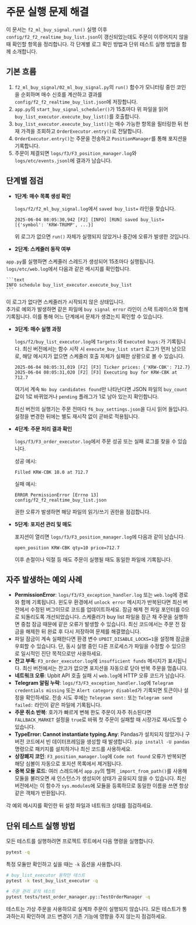 # 주문 실행 문제 해결

이 문서는 `f2_ml_buy_signal.run()` 실행 이후 `config/f2_f2_realtime_buy_list.json`이 갱신되었는데도
주문이 이루어지지 않을 때 확인할 항목을 정리합니다. 각 단계별 로그 확인 방법과 단위 테스트
실행 방법을 함께 소개합니다.

## 기본 흐름
1. `f2_ml_buy_signal/02_ml_buy_signal.py`의 `run()` 함수가 모니터링 중인 코인을 순회하며
    매수 신호를 계산하고 결과를 `config/f2_f2_realtime_buy_list.json`에 저장합니다.
2. `app.py`의 `start_buy_signal_scheduler()`가 15초마다 위 파일을 읽어
    `buy_list_executor.execute_buy_list()`를 호출합니다.
3. `buy_list_executor.execute_buy_list()`는 매수 가능한 항목을 필터링한 뒤 현재 가격을 조회하고
    `OrderExecutor.entry()`로 전달합니다.
4. `OrderExecutor.entry()`는 주문을 전송하고 `PositionManager`를 통해 포지션을 기록합니다.
5. 주문이 체결되면 `logs/f3/F3_position_manager.log`와 `logs/etc/events.jsonl`에 결과가 남습니다.

## 단계별 점검
- **1단계: 매수 목록 생성 확인**

    `logs/f2/f2_ml_buy_signal.log`에서 `saved buy_list=` 라인을 찾습니다.

    ```text
    2025-06-04 08:05:30,942 [F2] [INFO] [RUN] saved buy_list=[{'symbol': 'KRW-TRUMP', ...}]
    ```

    위 로그가 없으면 `run()` 자체가 실행되지 않았거나 중간에 오류가 발생한 것입니다.

- **2단계: 스케줄러 동작 여부**

`app.py`를 실행하면 스케줄러 스레드가 생성되어 15초마다 실행됩니다.
`logs/etc/web.log`에서 다음과 같은 메시지를 확인합니다.

    ```text
    INFO schedule buy_list_executor.execute_buy_list
    ```

이 로그가 없다면 스케줄러가 시작되지 않은 상태입니다.  
추가로 예외가 발생하면 같은 파일에 ``buy signal error`` 라인이
스택 트레이스와 함께 기록됩니다. 이를 통해 어느 단계에서 문제가
생겼는지 확인할 수 있습니다.

- **3단계: 매수 실행 과정**

    `logs/f2/buy_list_executor.log`에 `Targets:`와 `Executed buys:`가 기록됩니다.
    최신 버전에서는 함수 시작 시 `execute_buy_list start` 로그가 먼저
    남으므로, 해당 메시지가 없으면 스케줄러 호출 자체가 실패한
    상황으로 볼 수 있습니다.

    ```text
    2025-06-04 08:05:31,019 [F2] [F3] Ticker prices: {'KRW-CBK': 712.7}
    2025-06-04 08:05:31,020 [F2] [F3] Executing buy for KRW-CBK at 712.7
    ```

    여기서 계속 `No buy candidates found`만 나타난다면 JSON 파일의 `buy_count` 값이 1로 바뀌었거나
    `pending` 플래그가 1로 남아 있는지 확인합니다.

    최신 버전의 실행기는 주문 전마다 `f6_buy_settings.json`을 다시 읽어 들입니다.
    설정을 변경한 뒤에는 별도 재시작 없이 곧바로 적용됩니다.

- **4단계: 주문 처리 결과 확인**

    `logs/f3/F3_order_executor.log`에서 주문 성공 또는 실패 로그를 찾을 수 있습니다.

    성공 예시:

    ```text
    Filled KRW-CBK 10.0 at 712.7
    ```

    실패 예시:

    ```text
    ERROR PermissionError [Errno 13] config/f2_f2_realtime_buy_list.json
    ```

    권한 오류가 발생하면 해당 파일의 읽기/쓰기 권한을 점검합니다.

- **5단계: 포지션 관리 및 매도**

    포지션이 열리면 `logs/f3/F3_position_manager.log`에 다음과 같이 남습니다.

    ```text
    open_position KRW-CBK qty=10 price=712.7
    ```

    이후 손절이나 익절 등 매도 주문이 실행될 때도 동일한 파일에 기록됩니다.

## 자주 발생하는 예외 사례
- **PermissionError**: `logs/f3/F3_exception_handler.log` 또는 `web.log`에 경로와 함께
  기록됩니다. 윈도우 환경에서 `unlock error` 메시지가 반복된다면 최신 버전에서 수정된
  버그이므로 코드를 업데이트하세요. 잠금 해제 전 파일 포인터를 0으로 되돌리도록
  개선되었습니다.
  스케줄러가 buy list 파일을 잠근 채 주문을 실행하면 중첩 잠금 때문에 같은 오류가
  발생할 수 있습니다. 최신 코드에서는 주문 전 잠금을 해제한 뒤 완료 후 다시 저장하여
  문제를 해결했습니다.
- 파일 잠금이 계속 실패한다면 환경 변수 `UPBIT_DISABLE_LOCKS=1`을 설정해 잠금을
  우회할 수 있습니다. 단, 동시 실행 중인 다른 프로세스가 파일을 수정할 수 있으므로
  일시적인 진단 목적으로만 사용하세요.
- **잔고 부족**: `F3_order_executor.log`에 `insufficient funds` 메시지가 표시됩니다.
  최신 버전에서는 잔고가 없으면 포지션을 자동으로 닫아 반복 주문을 멈춥니다.
- **네트워크 오류**: Upbit API 호출 실패 시 `web.log`에 HTTP 오류 코드가 남습니다.
- **Telegram 알림 누락**: `logs/f3/F3_exception_handler.log`에
  `Telegram credentials missing` 또는 `Alert category disabled`가
  기록되면 토큰이나 설정을 확인하세요.
  전송 시도 후에는 `Telegram sent:` 또는 `Telegram send failed:` 라인이
  같은 파일에 기록됩니다.
- **주문 취소 반복**: 호가가 빠르게 변해 한도 주문이 자주 취소된다면
  `FALLBACK_MARKET` 설정을 `true`로 바꿔 첫 주문이 실패할 때 시장가로
  재시도할 수 있습니다.
- **TypeError: Cannot instantiate typing.Any**: Pandas가 설치되지 않았거나
  구버전 코드에서 빈 데이터프레임을 생성할 때 발생합니다. `pip install -U pandas`
  명령으로 패키지를 설치하거나 최신 코드를 사용하세요.
- **상장폐지 코인**: `F3_position_manager.log`에 `Code not found` 오류가 반복되면
  해당 심볼이 자동으로 포지션 목록에서 제거됩니다.
- **중복 모듈 로드**: 여러 스레드에서 `app.py`의 헬퍼 `_import_from_path()`를
  사용해 모듈을 불러오면 새 인스턴스가 생성되어 상태가 공유되지 않을 수 있습니다.
  최신 버전에서는 이 함수가 `sys.modules`에 모듈을 등록하므로 동일한 이름을
  쓰면 항상 같은 객체가 반환됩니다.

각 예외 메시지를 확인한 뒤 설정 파일과 네트워크 상태를 점검하세요.

## 단위 테스트 실행 방법
모든 테스트를 실행하려면 프로젝트 루트에서 다음 명령을 실행합니다.

```bash
pytest -q
```

특정 모듈만 확인하고 싶을 때는 `-k` 옵션을 사용합니다.

```bash
# buy_list_executor 동작만 테스트
pytest -k test_buy_list_executor -q

# 주문 관리 로직 테스트
pytest tests/test_order_manager.py::TestOrderManager -q
```

테스트는 가상 주문을 사용하므로 실계좌 주문이 실행되지 않습니다. 모든 테스트가 통과하는지
확인하여 코드 변경이 기존 기능에 영향을 주지 않는지 점검하세요.
